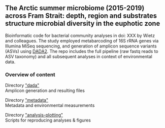 ## The Arctic summer microbiome (2015-2019) across Fram Strait: depth, region and substrates structure microbial diversity in the euphotic zone 

Bioinformatic code for bacterial community analyses in doi: XXX by Wietz and colleagues. The study employed metabarcoding of 16S rRNA genes via Illumina MiSeq sequencing, and generation of amplicon sequence variants (ASVs) using [DADA2](https://benjjneb.github.io/dada2/tutorial_1_8.html). The repo includes the full pipeline (raw fastq reads to ASV taxonomy) and all subsequent analyses in context of environmental data.

### Overview of content

Directory ["dada"](./dada)  
Amplicon generation and resulting files

Directory ["metadata"](./metadata)  
Metadata and environmental measurements 

Directory ["analysis-plotting"](./analysis-plotting)  
Scripts for reproducing analyses & figures
